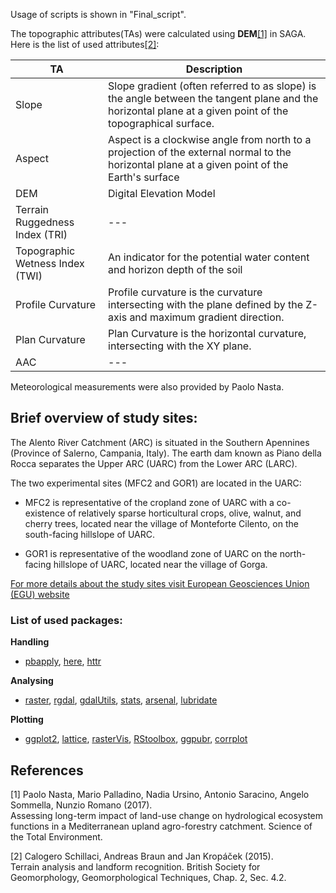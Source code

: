 ﻿Usage of scripts is shown in "Final_script". 

The topographic attributes(TAs) were calculated using **DEM**[[1]](#1) in SAGA. Here is the list of used attributes[[2]](#2):

| TA                              | Description |
| -----------                     | ----------- |
| Slope                           | Slope gradient (often referred to as slope) is the angle between the tangent plane and the horizontal plane at a given point of the topographical surface. |
| Aspect                          | Aspect is a clockwise angle from north to a projection of the external normal to the horizontal plane at a given point of the Earth's surface        |
| DEM                             | Digital Elevation Model        |
| Terrain Ruggedness Index (TRI)  | ---        |
| Topographic Wetness Index (TWI) | An indicator for the potential water content and horizon depth of the soil |
| Profile Curvature               | Profile curvature is the curvature intersecting with the plane defined by the Z-axis and maximum gradient direction.       |
| Plan Curvature                  | Plan Curvature is the horizontal curvature, intersecting with the XY plane.        | 
| AAC                             | ---        |

Meteorological measurements were also provided by Paolo Nasta.

## Brief overview of study sites:

The Alento River Catchment (ARC) is situated in the Southern Apennines (Province of Salerno, Campania, Italy). The earth dam known as Piano della Rocca separates the Upper ARC (UARC) from the Lower ARC (LARC).

The two experimental sites (MFC2 and GOR1) are located in the UARC:

* MFC2 is representative of the cropland zone of UARC with a co-existence of relatively sparse horticultural crops, olive, walnut, and cherry trees, 
    located near the village of Monteforte Cilento, on the south-facing hillslope of UARC.  

* GOR1 is representative of the woodland zone of UARC on the north-facing hillslope of UARC, located near the village of Gorga.

[For more details about the study sites visit European Geosciences Union (EGU) website](https://blogs.egu.eu/divisions/hs/2020/12/02/featured-catchment-the-alento-hydrological-observatory-in-the-middle-of-the-mediterranean-region/?fbclid=IwAR2ZeiDsMvgiA-mFSMGo7fuptGc7FwzszJSLg3NHTVzhsJCWHmu4mBBiwtI)

### List of used packages:

**Handling**
* [pbapply](https://github.com/psolymos/pbapply), [here](https://github.com/jennybc/here_here), [httr](https://github.com/r-lib/httr)

**Analysing**
* [raster](https://github.com/rspatial/raster), [rgdal](https://github.com/cran/rgdal), [gdalUtils](https://github.com/cran/gdalUtils), [stats](), [arsenal](https://github.com/mayoverse/arsenal), [lubridate](https://github.com/tidyverse/lubridate)

**Plotting**
* [ggplot2](https://github.com/tidyverse/ggplot2), [lattice](https://github.com/cran/lattice), [rasterVis](https://github.com/oscarperpinan/rastervis), [RStoolbox](https://github.com/bleutner/RStoolbox), [ggpubr](https://github.com/kassambara/ggpubr), [corrplot](https://github.com/taiyun/corrplot)

## References
<a id="1">[1]</a> 
Paolo Nasta, Mario Palladino, Nadia Ursino, Antonio Saracino, Angelo Sommella, Nunzio Romano (2017).  
Assessing long-term impact of land-use change on hydrological ecosystem functions in a Mediterranean upland agro-forestry catchment. 
Science of the Total Environment.

<a id="2">[2]</a> 
Calogero Schillaci, Andreas Braun and Jan Kropáček (2015).  
Terrain analysis and landform recognition. 
British Society for Geomorphology, Geomorphological Techniques, Chap. 2, Sec. 4.2.